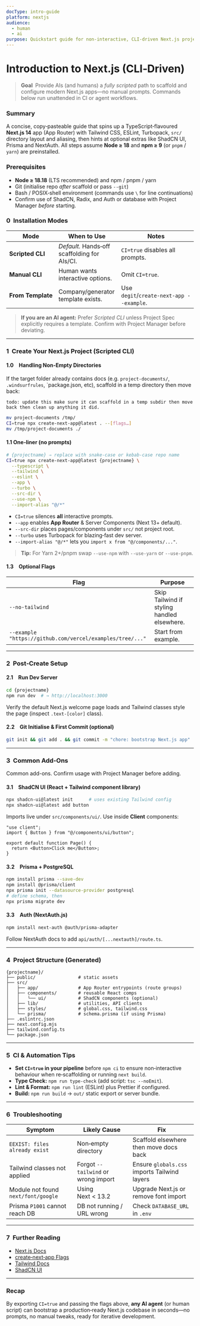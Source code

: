 ```yaml
---
docType: intro-guide
platform: nextjs
audience:
  - human
  - ai
purpose: Quickstart guide for non‑interactive, CLI‑driven Next.js projects
---
```


# Introduction to Next.js (CLI‑Driven)

> **Goal** Provide AIs (and humans) a _fully scripted_ path to scaffold and configure modern Next.js apps—no manual prompts. Commands below run unattended in CI or agent workflows.

### Summary

A concise, copy‑pasteable guide that spins up a TypeScript‑flavoured **Next.js 14** app (App Router) with Tailwind CSS, ESLint, Turbopack, `src/` directory layout and aliasing, then hints at optional extras like ShadCN UI, Prisma and NextAuth. All steps assume **Node ≥ 18** and **npm ≥ 9** (or `pnpm` / `yarn`) are preinstalled.

### Prerequisites
- **Node ≥ 18.18** (LTS recommended) and npm / pnpm / yarn
- Git (initialise repo _after_ scaffold or pass `--git`)
- Bash / POSIX‑shell environment (commands use `\` for line continuations)
- Confirm use of ShadCN, Radix, and Auth or database with Project Manager *before* starting.

### 0  Installation Modes

|Mode|When to Use|Notes|
|---|---|---|
|**Scripted CLI**|_Default._ Hands‑off scaffolding for AIs/CI.|`CI=true` disables all prompts.|
|**Manual CLI**|Human wants interactive options.|Omit `CI=true`.|
|**From Template**|Company/generator template exists.|Use `degit`/`create‑next‑app --example`.|

> **If you are an AI agent:** Prefer _Scripted CLI_ unless Project Spec explicitly requires a template. Confirm with Project Manager before deviating.

---

### 1  Create Your Next.js Project (Scripted CLI)

#### 1.0 Handling Non‑Empty Directories 
If the target folder already contains docs (e.g. `project-documents/`, `.windsurfrules`, `package.json, etc), scaffold in a temp directory then move back:
```
todo: update this make sure it can scaffold in a temp subdir then move back then clean up anything it did.
```

```bash
mv project-documents /tmp/
CI=true npx create-next-app@latest . --[flags…]
mv /tmp/project-documents ./
```



#### 1.1 One‑liner (no prompts)

```bash
# {projectname} ⇒ replace with snake‑case or kebab‑case repo name
CI=true npx create-next-app@latest {projectname} \
  --typescript \
  --tailwind \
  --eslint \
  --app \
  --turbo \
  --src-dir \
  --use-npm \
  --import-alias "@/*"
```

- `CI=true` silences **all** interactive prompts.
- `--app` enables **App Router** & Server Components (Next 13+ default).
- `--src-dir` places pages/components under `src/` not project root.
- `--turbo` uses Turbopack for blazing‑fast dev server.
- `--import-alias "@/*"` lets you `import x from "@/components/..."`.

> **Tip:** For Yarn 2+/pnpm swap `--use-npm` with `--use-yarn` or `--use-pnpm`.

#### 1.3 Optional Flags

|Flag|Purpose|
|---|---|
|`--no-tailwind`|Skip Tailwind if styling handled elsewhere.|
|`--example "https://github.com/vercel/examples/tree/..."`|Start from example.|

---

### 2  Post‑Create Setup

#### 2.1 Run Dev Server

```bash
cd {projectname}
npm run dev  # → http://localhost:3000
```

Verify the default Next.js welcome page loads and Tailwind classes style the page (inspect `.text-[color]` class).

#### 2.2 Git Initialise & First Commit (optional)

```bash
git init && git add . && git commit -m "chore: bootstrap Next.js app"
```

---

 ### 3  Common Add‑Ons
Common add-ons.  Confirm usage with Project Manager before adding.

#### 3.1 ShadCN UI (React + Tailwind component library)
```bash
npx shadcn-ui@latest init      # uses existing Tailwind config
npx shadcn-ui@latest add button
```

Imports live under `src/components/ui/`. Use inside **Client** components:
```tsx
"use client";
import { Button } from "@/components/ui/button";

export default function Page() {
  return <Button>Click me</Button>;
}
```

#### 3.2 Prisma + PostgreSQL
```bash
npm install prisma --save-dev
npm install @prisma/client
npx prisma init --datasource-provider postgresql
# define schema, then
npx prisma migrate dev
```

#### 3.3 Auth (NextAuth.js)
```bash
npm install next-auth @auth/prisma-adapter
```

Follow NextAuth docs to add `api/auth/[...nextauth]/route.ts`.

---

### 4  Project Structure (Generated)
```
{projectname}/
├── public/                # static assets
├── src/
│   ├── app/               # App Router entrypoints (route groups)
│   ├── components/        # reusable React comps
│   │   └── ui/            # ShadCN components (optional)
│   ├── lib/               # utilities, API clients
│   ├── styles/            # global.css, tailwind.css
│   └── prisma/            # schema.prisma (if using Prisma)
├── .eslintrc.json
├── next.config.mjs
├── tailwind.config.ts
└── package.json
```

---

### 5  CI & Automation Tips

- **Set `CI=true` in your pipeline** before `npm ci` to ensure non‑interactive behaviour when re‑scaffolding or running `next build`.
- **Type Check:** `npm run type-check` (add script: `tsc --noEmit`).
- **Lint & Format:** `npm run lint` (ESLint) plus Prettier if configured.
- **Build:** `npm run build` → `out/` static export or server bundle.

---

### 6  Troubleshooting

| Symptom                             | Likely Cause                        | Fix                                          |
| ----------------------------------- | ----------------------------------- | -------------------------------------------- |
| `EEXIST: files already exist`       | Non‑empty directory                 | Scaffold elsewhere then move docs back       |
| Tailwind classes not applied        | Forgot `--tailwind` or wrong import | Ensure `globals.css` imports Tailwind layers |
| Module not found `next/font/google` | Using Next < 13.2                   | Upgrade Next.js or remove font import        |
| Prisma `P1001` cannot reach DB      | DB not running / URL wrong          | Check `DATABASE_URL` in `.env`               |

---

### 7  Further Reading
- [Next.js Docs](https://nextjs.org/docs)
- [create‑next‑app Flags](https://github.com/vercel/next.js/tree/canary/packages/create-next-app)
- [Tailwind Docs](https://tailwindcss.com/docs/guides/nextjs)
- [ShadCN UI](https://ui.shadcn.com/)

---

### Recap 
By exporting `CI=true` and passing the flags above, **any AI agent** (or human script) can bootstrap a production‑ready Next.js codebase in seconds—no prompts, no manual tweaks, ready for iterative development.